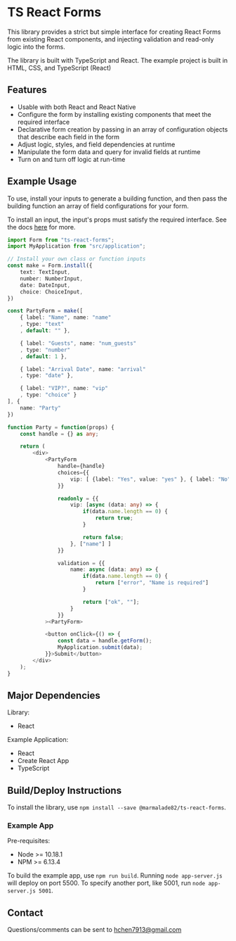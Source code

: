 # TS React Forms #

This library provides a strict but simple interface for creating React Forms from existing React components, and injecting validation and read-only logic into the forms.

The library is built with TypeScript and React. The example project is built in HTML, CSS, and TypeScript (React)

## Features

- Usable with both React and React Native
- Configure the form by installing existing components that meet the required interface
- Declarative form creation by passing in an array of configuration objects that describe each field in the form
- Adjust logic, styles, and field dependencies at runtime
- Manipulate the form data and query for invalid fields at runtime
- Turn on and turn off logic at run-time

## Example Usage

To use, install your inputs to generate a building function, and then pass the building function an array of field configurations for your form.

To install an input, the input's props must satisfy the required interface. See the docs [here](doc.md) for more.

```typescript
import Form from "ts-react-forms";
import MyApplication from "src/application";

// Install your own class or function inputs
const make = Form.install({
    text: TextInput,
    number: NumberInput,
    date: DateInput,
    choice: ChoiceInput,
})

const PartyForm = make([
    { label: "Name", name: "name"
    , type: "text"
    , default: "" },

    { label: "Guests", name: "num_guests"
    , type: "number"
    , default: 1 },

    { label: "Arrival Date", name: "arrival" 
    , type: "date" },

    { label: "VIP?", name: "vip"
    , type: "choice" }
], {
    name: "Party"
})

function Party = function(props) {
    const handle = {} as any;

    return (
        <div>
            <PartyForm
                handle={handle}
                choices={{
                    vip: [ {label: "Yes", value: "yes" }, { label: "No", value: "no" }]
                }}

                readonly = {{
                    vip: [async (data: any) => {
                        if(data.name.length == 0) {
                            return true;
                        }

                        return false;
                    }, ["name"] ]
                }}

                validation = {{
                    name: async (data: any) => {
                        if(data.name.length == 0) {
                            return ["error", "Name is required"]
                        }

                        return ["ok", ""];
                    }
                }}
            ><PartyForm>

            <button onClick={() => {
                const data = handle.getForm();
                MyApplication.submit(data);
            }}>Submit</button>
        </div>
    );
}

```

## Major Dependencies

Library:

- React

Example Application:

- React
- Create React App
- TypeScript


## Build/Deploy Instructions

To install the library, use `npm install --save @marmalade82/ts-react-forms`.

### Example App

Pre-requisites:

- Node >= 10.18.1
- NPM >= 6.13.4

To build the example app, use `npm run build`. Running `node app-server.js` will deploy on port 5500. To specify another port, like 5001, run `node app-server.js 5001`.

## Contact

Questions/comments can be sent to <hchen7913@gmail.com>